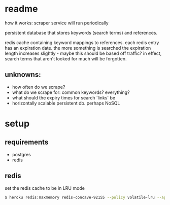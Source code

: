 # readme
how it works: scraper service will run periodically

persistent database that stores keywords (search terms) and
references.

redis cache containing keyword mappings to references.
each redis entry has an expiration date. the more something is
searched the expiration length increases slightly - maybe this should be
based off traffic?
in effect, search terms that aren't looked for much will be forgotten.

## unknowns:
- how often do we scrape?
- what do we scrape for: common keywords? everything?
- what should the expiry times for search 'links' be
- horizontally scalable persistent db. perhaps NoSQL

# setup
## requirements

* postgres
* redis

## redis
set the redis cache to be in LRU mode

```bash
$ heroku redis:maxmemory redis-concave-92155 --policy volatile-lru --app otz1
```